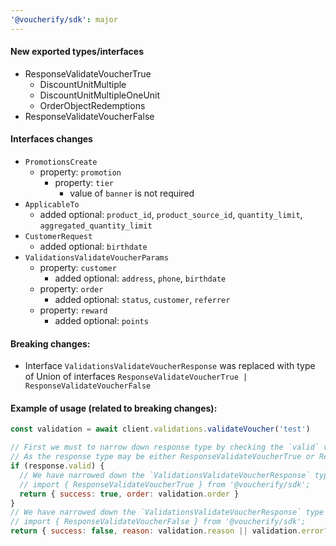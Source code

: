 ```yaml
---
'@voucherify/sdk': major
---
```


#### New exported types/interfaces
- ResponseValidateVoucherTrue
  - DiscountUnitMultiple
  - DiscountUnitMultipleOneUnit
  - OrderObjectRedemptions
- ResponseValidateVoucherFalse

#### Interfaces changes
- `PromotionsCreate`
  - property: `promotion`
    - property: `tier`
      - value of `banner` is not required
- `ApplicableTo`
  - added optional: `product_id`, `product_source_id`, `quantity_limit`, `aggregated_quantity_limit`
- `CustomerRequest`
  - added optional: `birthdate`
- `ValidationsValidateVoucherParams`
  - property: `customer`
    - added optional: `address`, `phone`, `birthdate`
  - property: `order`
    - added optional: `status`, `customer`, `referrer`
  - property: `reward`
    - added optional: `points`

#### Breaking changes:
- Interface `ValidationsValidateVoucherResponse` was replaced with type of Union of interfaces `ResponseValidateVoucherTrue | ResponseValidateVoucherFalse`

#### Example of usage (related to breaking changes):
```js
const validation = await client.validations.validateVoucher('test')

// First we must to narrow down response type by checking the `valid` value
// As the response type may be either ResponseValidateVoucherTrue or ResponseValidateVoucherFalse
if (response.valid) {
  // We have narrowed down the `ValidationsValidateVoucherResponse` type to `ResponseValidateVoucherTrue` so now we can access attributes specific for this type like `order`
  // import { ResponseValidateVoucherTrue } from '@voucherify/sdk';
  return { success: true, order: validation.order }
}
// We have narrowed down the `ValidationsValidateVoucherResponse` type to `ResponseValidateVoucherFalse` so now we can access attributes specific for this type like `reason` or `error`
// import { ResponseValidateVoucherFalse } from '@voucherify/sdk';
return { success: false, reason: validation.reason || validation.error?.message || 'Unknown error' }
```
